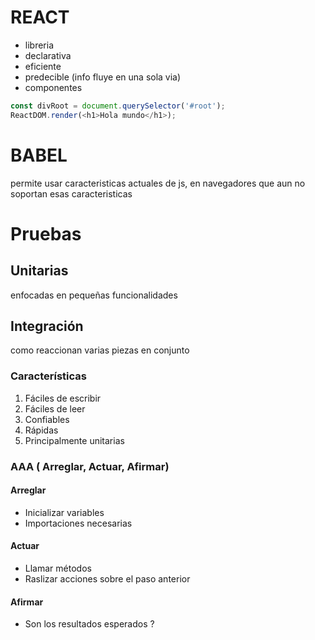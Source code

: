 # REACT

- libreria
- declarativa
- eficiente
- predecible (info fluye en una sola via)
- componentes

```js
const divRoot = document.querySelector('#root');
ReactDOM.render(<h1>Hola mundo</h1>);
```

# BABEL

permite usar caracteristicas actuales de js, en navegadores que aun no soportan esas caracteristicas

# Pruebas

## Unitarias

enfocadas en pequeñas funcionalidades

## Integración

como reaccionan varias piezas en conjunto

### Características

1. Fáciles de escribir
2. Fáciles de leer
3. Confiables
4. Rápidas
5. Principalmente unitarias

### AAA ( Arreglar, Actuar, Afirmar)

#### Arreglar
- Inicializar variables
- Importaciones necesarias 

#### Actuar
- Llamar métodos
- Raslizar acciones sobre el paso anterior
#### Afirmar
- Son los resultados esperados ?






